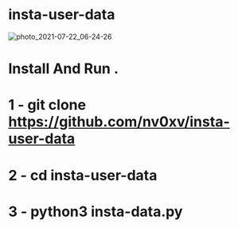 # insta-user-data


![photo_2021-07-22_06-24-26](https://user-images.githubusercontent.com/87769466/126625148-00b7e3b5-164e-40ad-8f6c-8fffeb0b3e38.jpg)


# Install And Run .

# 1 - git clone https://github.com/nv0xv/insta-user-data
# 2 - cd insta-user-data
# 3 - python3 insta-data.py
